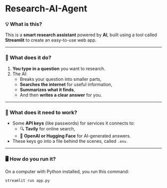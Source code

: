 # Research-AI-Agent

### 💡 What is this?

This is a **smart research assistant** powered by **AI**, built using a tool called **Streamlit** to create an easy-to-use web app.

---

### 🧠 What does it do?

1. **You type in a question** you want to research.
2. The AI:
   - Breaks your question into smaller parts,
   - **Searches the internet** for useful information,
   - **Summarizes what it finds**,
   - And then **writes a clear answer** for you.

---

### 🔌 What does it need to work?

- Some **API keys** (like passwords) for services it connects to:
  - 🔍 **Tavily** for online search,
  - 🤖 **OpenAI or Hugging Face** for AI-generated answers.
- These keys go into a file behind the scenes, called `.env`.

---

### 🖥️ How do you run it?

On a computer with Python installed, you run this command:

```
streamlit run app.py
```
